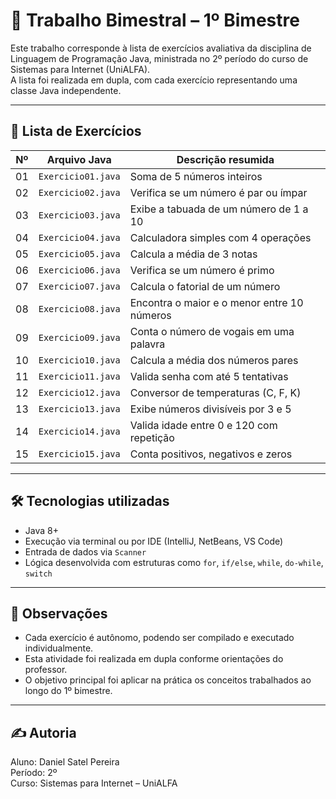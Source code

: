 # 📝 Trabalho Bimestral – 1º Bimestre

Este trabalho corresponde à lista de exercícios avaliativa da disciplina de Linguagem de Programação Java, ministrada no 2º período do curso de Sistemas para Internet (UniALFA).  
A lista foi realizada em dupla, com cada exercício representando uma classe Java independente.

---

## 📘 Lista de Exercícios

| Nº  | Arquivo Java            | Descrição resumida                               |
|-----|--------------------------|--------------------------------------------------|
| 01  | `Exercicio01.java`       | Soma de 5 números inteiros                      |
| 02  | `Exercicio02.java`       | Verifica se um número é par ou ímpar           |
| 03  | `Exercicio03.java`       | Exibe a tabuada de um número de 1 a 10         |
| 04  | `Exercicio04.java`       | Calculadora simples com 4 operações            |
| 05  | `Exercicio05.java`       | Calcula a média de 3 notas                     |
| 06  | `Exercicio06.java`       | Verifica se um número é primo                  |
| 07  | `Exercicio07.java`       | Calcula o fatorial de um número                |
| 08  | `Exercicio08.java`       | Encontra o maior e o menor entre 10 números    |
| 09  | `Exercicio09.java`       | Conta o número de vogais em uma palavra        |
| 10  | `Exercicio10.java`       | Calcula a média dos números pares              |
| 11  | `Exercicio11.java`       | Valida senha com até 5 tentativas              |
| 12  | `Exercicio12.java`       | Conversor de temperaturas (C, F, K)            |
| 13  | `Exercicio13.java`       | Exibe números divisíveis por 3 e 5             |
| 14  | `Exercicio14.java`       | Valida idade entre 0 e 120 com repetição       |
| 15  | `Exercicio15.java`       | Conta positivos, negativos e zeros             |

---

## 🛠️ Tecnologias utilizadas

- Java 8+
- Execução via terminal ou por IDE (IntelliJ, NetBeans, VS Code)
- Entrada de dados via `Scanner`
- Lógica desenvolvida com estruturas como `for`, `if/else`, `while`, `do-while`, `switch`

---

## 📌 Observações

- Cada exercício é autônomo, podendo ser compilado e executado individualmente.
- Esta atividade foi realizada em dupla conforme orientações do professor.
- O objetivo principal foi aplicar na prática os conceitos trabalhados ao longo do 1º bimestre.

---

## ✍️ Autoria

Aluno: Daniel Satel Pereira  
Período: 2º  
Curso: Sistemas para Internet – UniALFA
